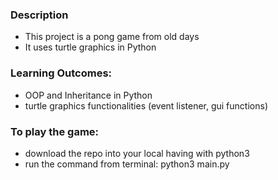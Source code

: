 ### Description
- This project is a pong game from old days
- It uses turtle graphics in Python

### Learning Outcomes:
- OOP and Inheritance in Python
- turtle graphics functionalities (event listener, gui functions)

### To play the game:
- download the repo into your local having with python3 
- run the command from terminal: python3 main.py